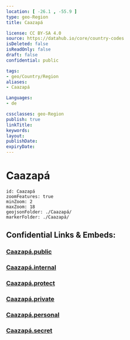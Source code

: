 ```yaml
---
location: [ -26.1 , -55.9 ] 
type: geo-Region
title: Caazapá

license: CC BY-SA 4.0
source: https://datahub.io/core/country-codes
isDeleted: false
isReadOnly: false
draft: false
confidential: public

tags:
- geo/Country/Region
aliases:
- Caazapá

Languages:
- de

cssclasses: geo-Region
publish: true
linkTitle: 
keywords: 
layout: 
publishDate: 
expiryDate: 
---
```


# Caazapá

```leaflet
id: Caazapá
zoomFeatures: true 
minZoom: 2 
maxZoom: 18
geojsonFolder: ./Caazapá/
markerFolder: ./Caazapá/
```


## Confidential Links & Embeds: 

### [Caazapá.public](/_public/\Earth\Continent\America~South\Paraguay\departments~ParaguayCaazapá.public.md) 

### [Caazapá.internal](/_internal/\Earth\Continent\America~South\Paraguay\departments~ParaguayCaazapá.internal.md) 

### [Caazapá.protect](/_protect/\Earth\Continent\America~South\Paraguay\departments~ParaguayCaazapá.protect.md) 

### [Caazapá.private](/_private/\Earth\Continent\America~South\Paraguay\departments~ParaguayCaazapá.private.md) 

### [Caazapá.personal](/_personal/\Earth\Continent\America~South\Paraguay\departments~ParaguayCaazapá.personal.md) 

### [Caazapá.secret](/_secret/\Earth\Continent\America~South\Paraguay\departments~ParaguayCaazapá.secret.md)

